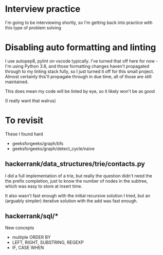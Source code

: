 
# Interview practice

I'm going to be interviewing shortly, so I'm getting back into practice with this type
of problem solving

# Disabling auto formatting and linting

I use autopep8, pylint on vscode typically. I've turned that off here for now - I'm using
Python 3.8, and those formatting changes haven't propagated through to my linting stack
fully, so I just turned it off for this small project. Almost certainly this'll propagate
through in due time, all of those are still maintained.

This does mean my code will be linted by eye, so it likely won't be as good

(I really want that walrus)

# To revisit

These I found hard
- geeksforgeeks/graph/bfs
- geeksforgeeks/graph/detect_cycle/naive

## hackerrank/data_structures/trie/contacts.py

I did a full implementation of a trie, but really the question didn't need the the prefix completion, just to know the number of nodes in the subtree, which was easy to store at insert time.

It also wasn't fast enough with the initial recursive solution I tried, but an (arguably simpler) iterative solution with the add was fast enough.

## hackerrank/sql/*

New concepts
- multiple ORDER BY
- LEFT, RIGHT, SUBSTRING, REGEXP
- IF, CASE WHEN
